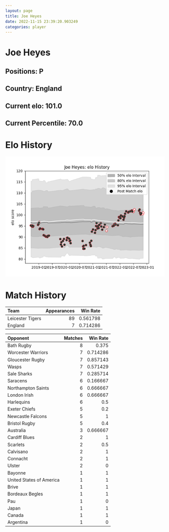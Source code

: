 ```yaml
---  
layout: page  
title: Joe Heyes  
date: 2022-11-15 23:39:20.903249  
categories: player  
---
```

# Joe Heyes

## Positions: P

## Country: England

## Current elo: 101.0

## Current Percentile: 70.0

# Elo History


![elo history](history_JoeHeyes.png)
# Match History


| Team             |   Appearances |   Win Rate |
|:-----------------|--------------:|-----------:|
| Leicester Tigers |            89 |   0.561798 |
| England          |             7 |   0.714286 |

| Opponent                 |   Matches |   Win Rate |
|:-------------------------|----------:|-----------:|
| Bath Rugby               |         8 |   0.375    |
| Worcester Warriors       |         7 |   0.714286 |
| Gloucester Rugby         |         7 |   0.857143 |
| Wasps                    |         7 |   0.571429 |
| Sale Sharks              |         7 |   0.285714 |
| Saracens                 |         6 |   0.166667 |
| Northampton Saints       |         6 |   0.666667 |
| London Irish             |         6 |   0.666667 |
| Harlequins               |         6 |   0.5      |
| Exeter Chiefs            |         5 |   0.2      |
| Newcastle Falcons        |         5 |   1        |
| Bristol Rugby            |         5 |   0.4      |
| Australia                |         3 |   0.666667 |
| Cardiff Blues            |         2 |   1        |
| Scarlets                 |         2 |   0.5      |
| Calvisano                |         2 |   1        |
| Connacht                 |         2 |   1        |
| Ulster                   |         2 |   0        |
| Bayonne                  |         1 |   1        |
| United States of America |         1 |   1        |
| Brive                    |         1 |   1        |
| Bordeaux Begles          |         1 |   1        |
| Pau                      |         1 |   0        |
| Japan                    |         1 |   1        |
| Canada                   |         1 |   1        |
| Argentina                |         1 |   0        |
